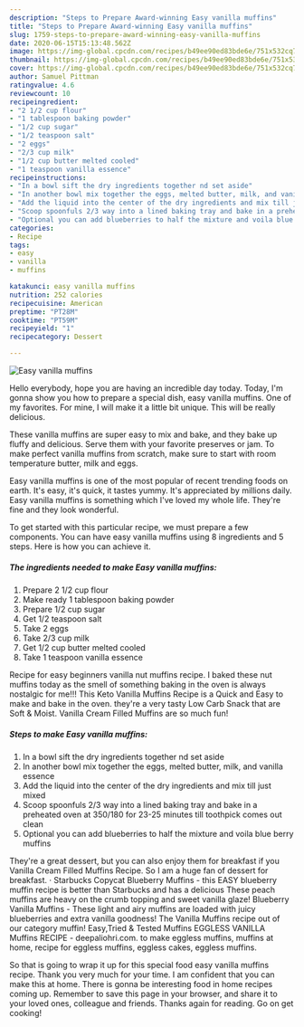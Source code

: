 ```yaml
---
description: "Steps to Prepare Award-winning Easy vanilla muffins"
title: "Steps to Prepare Award-winning Easy vanilla muffins"
slug: 1759-steps-to-prepare-award-winning-easy-vanilla-muffins
date: 2020-06-15T15:13:48.562Z
image: https://img-global.cpcdn.com/recipes/b49ee90ed83bde6e/751x532cq70/easy-vanilla-muffins-recipe-main-photo.jpg
thumbnail: https://img-global.cpcdn.com/recipes/b49ee90ed83bde6e/751x532cq70/easy-vanilla-muffins-recipe-main-photo.jpg
cover: https://img-global.cpcdn.com/recipes/b49ee90ed83bde6e/751x532cq70/easy-vanilla-muffins-recipe-main-photo.jpg
author: Samuel Pittman
ratingvalue: 4.6
reviewcount: 10
recipeingredient:
- "2 1/2 cup flour"
- "1 tablespoon baking powder"
- "1/2 cup sugar"
- "1/2 teaspoon salt"
- "2 eggs"
- "2/3 cup milk"
- "1/2 cup butter melted cooled"
- "1 teaspoon vanilla essence"
recipeinstructions:
- "In a bowl sift the dry ingredients together nd set aside"
- "In another bowl mix together the eggs, melted butter, milk, and vanilla essence"
- "Add the liquid into the center of the dry ingredients and mix till just mixed"
- "Scoop spoonfuls 2/3 way into a lined baking tray and bake in a preheated oven at 350/180 for 23-25 minutes till toothpick comes out clean"
- "Optional you can add blueberries to half the mixture and voila blue berry muffins"
categories:
- Recipe
tags:
- easy
- vanilla
- muffins

katakunci: easy vanilla muffins 
nutrition: 252 calories
recipecuisine: American
preptime: "PT28M"
cooktime: "PT59M"
recipeyield: "1"
recipecategory: Dessert

---
```



![Easy vanilla muffins](https://img-global.cpcdn.com/recipes/b49ee90ed83bde6e/751x532cq70/easy-vanilla-muffins-recipe-main-photo.jpg)

Hello everybody, hope you are having an incredible day today. Today, I'm gonna show you how to prepare a special dish, easy vanilla muffins. One of my favorites. For mine, I will make it a little bit unique. This will be really delicious.

These vanilla muffins are super easy to mix and bake, and they bake up fluffy and delicious. Serve them with your favorite preserves or jam. To make perfect vanilla muffins from scratch, make sure to start with room temperature butter, milk and eggs.

Easy vanilla muffins is one of the most popular of recent trending foods on earth. It's easy, it's quick, it tastes yummy. It's appreciated by millions daily. Easy vanilla muffins is something which I've loved my whole life. They're fine and they look wonderful.


To get started with this particular recipe, we must prepare a few components. You can have easy vanilla muffins using 8 ingredients and 5 steps. Here is how you can achieve it.

<!--inarticleads1-->

##### The ingredients needed to make Easy vanilla muffins:

1. Prepare 2 1/2 cup flour
1. Make ready 1 tablespoon baking powder
1. Prepare 1/2 cup sugar
1. Get 1/2 teaspoon salt
1. Take 2 eggs
1. Take 2/3 cup milk
1. Get 1/2 cup butter melted cooled
1. Take 1 teaspoon vanilla essence


Recipe for easy beginners vanilla nut muffins recipe. I baked these nut muffins today as the smell of something baking in the oven is always nostalgic for me!!! This Keto Vanilla Muffins Recipe is a Quick and Easy to make and bake in the oven. they&#39;re a very tasty Low Carb Snack that are Soft &amp; Moist. Vanilla Cream Filled Muffins are so much fun! 

<!--inarticleads2-->

##### Steps to make Easy vanilla muffins:

1. In a bowl sift the dry ingredients together nd set aside
1. In another bowl mix together the eggs, melted butter, milk, and vanilla essence
1. Add the liquid into the center of the dry ingredients and mix till just mixed
1. Scoop spoonfuls 2/3 way into a lined baking tray and bake in a preheated oven at 350/180 for 23-25 minutes till toothpick comes out clean
1. Optional you can add blueberries to half the mixture and voila blue berry muffins


They&#39;re a great dessert, but you can also enjoy them for breakfast if you Vanilla Cream Filled Muffins Recipe. So I am a huge fan of dessert for breakfast. · Starbucks Copycat Blueberry Muffins - this EASY blueberry muffin recipe is better than Starbucks and has a delicious These peach muffins are heavy on the crumb topping and sweet vanilla glaze! Blueberry Vanilla Muffins - These light and airy muffins are loaded with juicy blueberries and extra vanilla goodness! The Vanilla Muffins recipe out of our category muffin! Easy,Tried &amp; Tested Muffins EGGLESS VANILLA Muffins RECIPE - deepaliohri.com. to make eggless muffins, muffins at home, recipe for eggless muffins, eggless cakes, eggless muffins. 

So that is going to wrap it up for this special food easy vanilla muffins recipe. Thank you very much for your time. I am confident that you can make this at home. There is gonna be interesting food in home recipes coming up. Remember to save this page in your browser, and share it to your loved ones, colleague and friends. Thanks again for reading. Go on get cooking!
